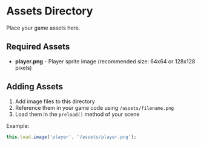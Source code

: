 # Assets Directory

Place your game assets here.

## Required Assets

- **player.png** - Player sprite image (recommended size: 64x64 or 128x128 pixels)

## Adding Assets

1. Add image files to this directory
2. Reference them in your game code using `/assets/filename.png`
3. Load them in the `preload()` method of your scene

Example:
```javascript
this.load.image('player', '/assets/player.png');
```
